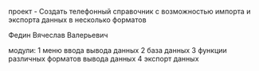 проект - Создать телефонный справочник с возможностью импорта и экспорта данных в несколько форматов

Федин Вячеслав Валерьевич

модули: 
1 меню ввода вывода данных
2 база данных
3 функции различных форматов вывода данных
4 экспорт данных
